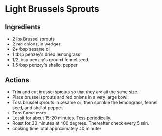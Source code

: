 # Light Brussels Sprouts
## Ingredients
* 2 lbs Brussel sprouts
* 2 red onions, in wedges
* 2+ tbsp sesame oil
* 1 tbsp penzey's dried lemongrass  
* 1/2 tbsp penzey's ground fennel seed
* 1.5 tbsp penzey's shallot pepper

## Actions
* Trim and cut brussel sprouts so that they are all the same size.
* Place brussel sprouts and red onions in a very large bowl.
* Toss brussel sprouts in sesame oil, then sprinkle the  lemongrass, fennel seed,  and shallot pepper.
* Toss Some more
* Let sit for about 15-20 minutes. Toss periodically.
* Roast for 30 minutes at 400 degrees. Thereafter check every 5 min.
* cooking time total approximately 40 minutes
